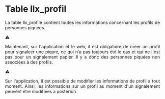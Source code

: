 # Table llx_profil

<p style="text-align:justify;">
La table llx_profile contient toutes les informations concernant les profils de personnes piquées. 
</p>

:warning: <p style="text-align:justify;">Maintenant, sur l'application et le web, il est obligatoire de créer un profil pour signaleer une piqure, ce qui n'a pas toujours été le cas et qui ne l'est pas pour un signalement papier.
Il y a donc des personnes piquées non associées à des profils.</p>

:warning: <p style="text-align:justify;">Sur l'application, il est possible de modifier les informations de profil a tout moment. Ainsi, les informations sur un profil au moment d'un signalement peuvent être modifiées a posteriori.
</p>
